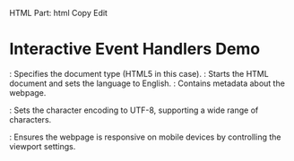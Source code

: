 HTML Part:
html
Copy
Edit
<!DOCTYPE html>
<html lang="en">
<head>
    <meta charset="UTF-8">
    <meta name="viewport" content="width=device-width, initial-scale=1.0">
    <title>Interactive Web Page</title>
</head>
<body>
    <h1>Interactive Event Handlers Demo</h1>
<!DOCTYPE html>: Specifies the document type (HTML5 in this case).

<html lang="en">: Starts the HTML document and sets the language to English.

<head>: Contains metadata about the webpage.

<meta charset="UTF-8">: Sets the character encoding to UTF-8, supporting a wide range of characters.

<meta name="viewport" content="width=device-width, initial-scale=1.0">: Ensures the webpage is responsive on mobile devices by controlling the viewport settings.

<title>: Sets the title of the webpage that appears on the browser tab.

<body>: Contains the content of the webpage, including the header (<h1>) and other elements.

html
Copy
Edit
    <button id="clickButton">Click Me</button>
    <br><br>
<button id="clickButton">Click Me</button>: A button element with the text "Click Me" and an id of clickButton. This button will be used to trigger a JavaScript event (click).

<br><br>: Adds two line breaks for spacing between elements.

html
Copy
Edit
    <form id="myForm">
        <label for="name">Enter Your Name: </label>
        <input type="text" id="name" placeholder="Your name" required>
        <button type="submit">Submit</button>
    </form>
    <br><br>
<form id="myForm">: Starts a form element with an id of myForm.

<label for="name">Enter Your Name: </label>: A label for the input field with the for attribute linking to the input field's id.

<input type="text" id="name" placeholder="Your name" required>: A text input field where the user can type their name. The required attribute makes it mandatory to fill the input.

<button type="submit">Submit</button>: A submit button to submit the form.

<br><br>: Adds spacing between the form and other elements.

html
Copy
Edit
    <input type="text" id="inputField" placeholder="Click to focus">
    <br><br>
<input type="text" id="inputField" placeholder="Click to focus">: A text input field that shows a placeholder text "Click to focus". This input will trigger focus and blur events.

<br><br>: Adds spacing between elements.

html
Copy
Edit
    <label for="colorPicker">Pick a color: </label>
    <select id="colorPicker">
        <option value="red">Red</option>
        <option value="green">Green</option>
        <option value="blue">Blue</option>
    </select>
<label for="colorPicker">Pick a color: </label>: A label for the dropdown (<select>) element, linking to its id (colorPicker).

<select id="colorPicker">: A dropdown menu (<select>) that lets the user choose a color. Each color option is represented by an <option> tag.

<option value="red">Red</option>: A color option for "Red".

<option value="green">Green</option>: A color option for "Green".

<option value="blue">Blue</option>: A color option for "Blue".

JavaScript Part:
html
Copy
Edit
    <script>
        // Event handler for click event
        function handleClick() {
            alert('Button clicked!');
        }
<script>: Begins the JavaScript code section.

function handleClick() { alert('Button clicked!'); }: Defines a function handleClick that triggers when the button is clicked. It uses the alert() function to show a pop-up message "Button clicked!".

html
Copy
Edit
        // Event handler for submit event
        function handleSubmit(event) {
            event.preventDefault();  // Prevent the form from submitting to the server
            let name = document.getElementById('name').value;
            alert('Form submitted! Hello, ' + name);
        }
function handleSubmit(event) { ... }: Defines a function handleSubmit that runs when the form is submitted.

event.preventDefault();: Prevents the form from submitting to the server and reloading the page.

let name = document.getElementById('name').value;: Retrieves the value entered in the name input field.

alert('Form submitted! Hello, ' + name);: Shows an alert with the entered name after the form is submitted.

html
Copy
Edit
        // Event handler for focus event
        function handleFocus() {
            console.log('Input field focused!');
        }
function handleFocus() { ... }: Defines a function handleFocus that logs a message to the console when the input field gains focus.

html
Copy
Edit
        // Event handler for blur event
        function handleBlur() {
            console.log('Input field lost focus!');
        }
function handleBlur() { ... }: Defines a function handleBlur that logs a message to the console when the input field loses focus.

html
Copy
Edit
        // Event handler for change event
        function handleChange(event) {
            alert('You selected: ' + event.target.value);
        }
function handleChange(event) { ... }: Defines a function handleChange that is triggered when the dropdown value is changed.

alert('You selected: ' + event.target.value);: Displays an alert showing the value of the selected option in the dropdown.

html
Copy
Edit
        // Attach the event handlers to elements
        document.getElementById('clickButton').addEventListener('click', handleClick);
        document.getElementById('myForm').addEventListener('submit', handleSubmit);
        document.getElementById('inputField').addEventListener('focus', handleFocus);
        document.getElementById('inputField').addEventListener('blur', handleBlur);
        document.getElementById('colorPicker').addEventListener('change', handleChange);
    </script>
</body>
</html>
document.getElementById('clickButton').addEventListener('click', handleClick);: Attaches the handleClick function to the click event of the button with id="clickButton".

document.getElementById('myForm').addEventListener('submit', handleSubmit);: Attaches the handleSubmit function to the submit event of the form with id="myForm".

document.getElementById('inputField').addEventListener('focus', handleFocus);: Attaches the handleFocus function to the focus event of the input field with id="inputField".

document.getElementById('inputField').addEventListener('blur', handleBlur);: Attaches the handleBlur function to the blur event of the input field.

document.getElementById('colorPicker').addEventListener('change', handleChange);: Attaches the handleChange function to the change event of the dropdown with id="colorPicker".

Summary of Event Flow:
Button click triggers handleClick and shows an alert.

Form submission triggers handleSubmit, preventing default submission, and shows an alert with the entered name.

Input field focus triggers handleFocus and logs a message to the console.

Input field blur triggers handleBlur and logs a message to the console.

Dropdown change triggers handleChange, displaying the selected color in an alert.